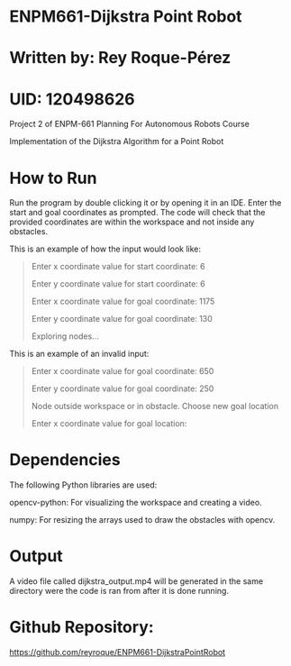# ENPM661-Dijkstra Point Robot
# Written by: Rey Roque-Pérez
# UID: 120498626
Project 2 of ENPM-661 Planning For Autonomous Robots Course

Implementation of the Dijkstra Algorithm for a Point Robot

# How to Run
Run the program by double clicking it or by opening it in an IDE.
Enter the start and goal coordinates as prompted.
The code will check that the provided coordinates are within the workspace and not inside any obstacles.

This is an example of how the input would look like:
> Enter x coordinate value for start coordinate: 6
> 
> Enter y coordinate value for start coordinate: 6
> 
> Enter x coordinate value for goal coordinate: 1175
> 
> Enter y coordinate value for goal coordinate: 130
>
> Exploring nodes...

This is an example of an invalid input:

> Enter x coordinate value for goal coordinate: 650
> 
> Enter y coordinate value for goal coordinate: 250
> 
> Node outside workspace or in obstacle. Choose new goal location
> 
> Enter x coordinate value for goal location:

# Dependencies
The following Python libraries are used:

opencv-python: For visualizing the workspace and creating a video.

numpy: For resizing the arrays used to draw the obstacles with opencv.

# Output
A video file called dijkstra_output.mp4 will be generated in the same directory were the code is ran from after it is done running.

# Github Repository: 
https://github.com/reyroque/ENPM661-DijkstraPointRobot